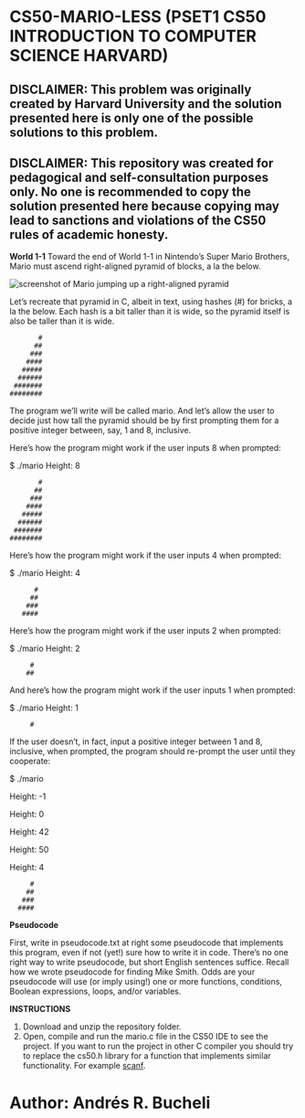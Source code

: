 # CS50-MARIO-LESS (PSET1 CS50 INTRODUCTION TO COMPUTER SCIENCE HARVARD)

## DISCLAIMER: This problem was originally created by Harvard University and the solution presented here is only one of the possible solutions to this problem.

## DISCLAIMER: This repository was created for pedagogical and self-consultation purposes only. No one is recommended to copy the solution presented here because copying may lead to sanctions and violations of the CS50 rules of academic honesty.

<strong>World 1-1</strong>
Toward the end of World 1-1 in Nintendo’s Super Mario Brothers, Mario must ascend right-aligned pyramid of blocks, a la the below.

![screenshot of Mario jumping up a right-aligned pyramid](https://lab.cs50.io/_site/3239b6b61ad1beb860bccf965c6c49f2e6984b79/mario/less/pyramid.png)

Let’s recreate that pyramid in C, albeit in text, using hashes (#) for bricks, a la the below. Each hash is a bit taller than it is wide, so the pyramid itself is also be taller than it is wide.

           #
          ##
         ###
        ####
       #####
      ######
     #######
    ########

The program we’ll write will be called mario. And let’s allow the user to decide just how tall the pyramid should be by first prompting them for a positive integer between, say, 1 and 8, inclusive.

Here’s how the program might work if the user inputs 8 when prompted:

$ ./mario
Height: 8

           #
          ##
         ###
        ####
       #####
      ######
     #######
    ########

Here’s how the program might work if the user inputs 4 when prompted:

$ ./mario
Height: 4
          
          #
         ##
        ###
       ####

Here’s how the program might work if the user inputs 2 when prompted:

$ ./mario
Height: 2

         #
        ##

And here’s how the program might work if the user inputs 1 when prompted:

$ ./mario
Height: 1

         #

If the user doesn’t, in fact, input a positive integer between 1 and 8, inclusive, when prompted, the program should re-prompt the user until they cooperate:

$ ./mario

Height: -1

Height: 0

Height: 42

Height: 50

Height: 4

         #
        ##
       ###
      ####

<strong>Pseudocode</strong>

First, write in pseudocode.txt at right some pseudocode that implements this program, even if not (yet!) sure how to write it in code. There’s no one right way to write pseudocode, but short English sentences suffice. Recall how we wrote pseudocode for finding Mike Smith. Odds are your pseudocode will use (or imply using!) one or more functions, conditions, Boolean expressions, loops, and/or variables.

<strong>INSTRUCTIONS</strong>
1. Download and unzip the repository folder.
2. Open, compile and run the mario.c file in the CS50 IDE to see the project. If you want to run the project in other C compiler you should try to replace the cs50.h library for a function that implements similar functionality.  For example [scanf](https://stackoverflow.com/questions/865284/what-is-the-easiest-way-to-get-an-int-in-a-console-app).


# Author: Andrés R. Bucheli
